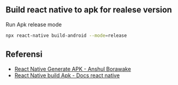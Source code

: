## Build react native to apk for realese version

Run Apk release mode
 ```bash
 npx react-native build-android --mode=release
 ```

## Referensi
* [React Native Generate APK - Anshul Borawake](https://medium.com/geekculture/react-native-generate-apk-debug-and-release-apk-4e9981a2ea51)
* [React Native build Apk - Docs react native](https://reactnative.dev/docs/signed-apk-android)